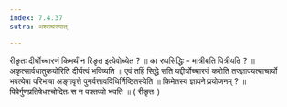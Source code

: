 ```yaml
---
index: 7.4.37
sutra: अश्वाघस्यात्

---
```

 रीङृतः दीर्घोच्चारणं किमर्थं न रिङृत इत्येवोच्येत ? ॥ का रुपसिद्धिः - मात्रीयति पित्रीयति ? ॥ अकृत्सार्वधातुकयोरिति दीर्घत्वं भविष्यति ॥ एवं तर्हि सिद्धे सति यद्दीर्घोच्चारणं करोति तज्ज्ञापयत्याचार्यो भवत्येषा परिभाषा अङ्गवृत्ते पुनर्वत्तावविधिर्निष्ठितस्येति ॥ किमेतस्य ज्ञापने प्रयोजनम् ? ॥ पिबेर्गुणप्रतिषेधश्चोदितः स न वक्तव्यो भवति ॥ ( रीङृतः ) 
